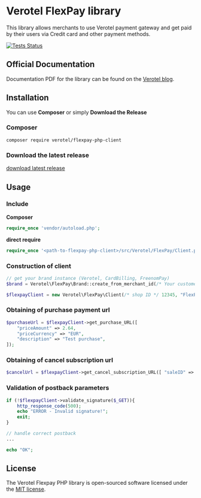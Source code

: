 # Verotel FlexPay library

This library allows merchants to use Verotel payment gateway and get paid
by their users via Credit card and other payment methods.

[![Tests Status](https://travis-ci.org/verotel/flexpay-php-client.svg?branch=master)](https://travis-ci.org/verotel/flexpay-php-client)

## Official Documentation

Documentation PDF for the library can be found on the [Verotel blog](http://blog.verotel.com/downloads/).

## Installation

You can use **Composer** or simply **Download the Release**

### Composer

```
composer require verotel/flexpay-php-client
```

### Download the latest release

[download latest release](https://github.com/verotel/flexpay-php-client/releases/tag/latest-release)

## Usage

### Include

**Composer**
```php
require_once 'vendor/autoload.php';
```

**direct require**
```php
require_once '<path-to-flexpay-php-client>/src/Verotel/FlexPay/Client.php';
```

### Construction of client

```php
// get your brand instance (Verotel, CardBilling, FreenomPay)
$brand = Verotel\FlexPay\Brand::create_from_merchant_id(/* Your customer ID */ '9804000000000000');

$flexpayClient = new Verotel\FlexPay\Client(/* shop ID */ 12345, "FlexPay Signature Key", $brand);
```

### Obtaining of purchase payment url

```php
$purchaseUrl = $flexpayClient->get_purchase_URL([
    "priceAmount" => 2.64,
    "priceCurrency" => "EUR",
    "description" => "Test purchase",
]);
```

### Obtaining of cancel subscription url

```php
$cancelUrl = $flexpayClient->get_cancel_subscription_URL([ "saleID" => 12345 ]);
```

### Validation of postback parameters

```php
if (!$flexpayClient->validate_signature($_GET)){
    http_response_code(500);
    echo "ERROR - Invalid signature!";
    exit;
}

// handle correct postback
...

echo "OK";
```

## License

The Verotel Flexpay PHP library is open-sourced software licensed under the [MIT license](http://opensource.org/licenses/MIT).
